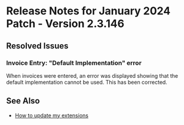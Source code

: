 # Release Notes for January 2024 Patch - Version 2.3.146

## Resolved Issues

### Invoice Entry: "Default Implementation" error

When invoices were entered, an error was displayed showing that the default implementation cannot be used. This has been corrected.

## See Also

- [How to update my extensions](../faq-index.md#i-want-to-update-my-version-of-nav-x-commission-management)
